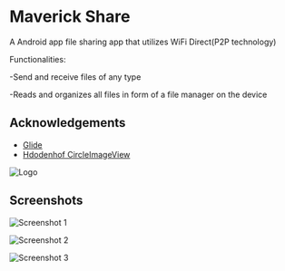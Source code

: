 
# Maverick Share

A Android app file sharing app that utilizes WiFi Direct(P2P technology)

Functionalities:

-Send and receive files of any type 

-Reads and organizes all files in form of a file manager on the device


## Acknowledgements

 - [Glide](https://github.com/bumptech/glide)
 - [Hdodenhof CircleImageView](https://github.com/hdodenhof/CircleImageView)


![Logo](https://github.com/anga35/MaverickFileSender/blob/master/app/src/main/res/drawable-v24/maverick_logo.png)


## Screenshots

![Screenshot 1](https://github.com/anga35/MaverickFileSender/blob/master/app/src/main/res/drawable-v24/screenshot1.jpg)

![Screenshot 2](https://github.com/anga35/MaverickFileSender/blob/master/app/src/main/res/drawable-v24/screenshot2.jpgscreenshot2.jpg)

![Screenshot 3](https://github.com/anga35/MaverickFileSender/blob/master/app/src/main/res/drawable-v24/screenshot3.jpg)
